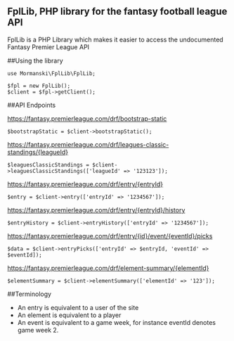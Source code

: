 FplLib, PHP library for the fantasy football league API
-------------------------------------------------------

FplLib is a PHP Library which makes it easier to access the 
undocumented Fantasy Premier League API

##Using the library

    use Mormanski\FplLib\FplLib;

    $fpl = new FplLib();
    $client = $fpl->getClient();

##API Endpoints

https://fantasy.premierleague.com/drf/bootstrap-static
    
    $bootstrapStatic = $client->bootstrapStatic();

https://fantasy.premierleague.com/drf/leagues-classic-standings/{leagueId}

    $leaguesClassicStandings = $client->leaguesClassicStandings(['leagueId' => '123123']);

https://fantasy.premierleague.com/drf/entry/{entryId}
        
    $entry = $client->entry(['entryId' => '1234567']);

https://fantasy.premierleague.com/drf/entry/{entryId}/history

    $entryHistory = $client->entryHistory(['entryId' => '1234567']);
    
https://fantasy.premierleague.com/drf/entry/{id}/event/{eventId}/picks

    $data = $client->entryPicks(['entryId' => $entryId, 'eventId' => $eventId]);

https://fantasy.premierleague.com/drf/element-summary/{elementId}

    $elementSummary = $client->elementSummary(['elementId' => '123']);
    
##Terminology

* An entry is equivalent to a user of the site
* An element is equivalent to a player
* An event is equivalent to a game week, for instance eventId denotes game week 2.
